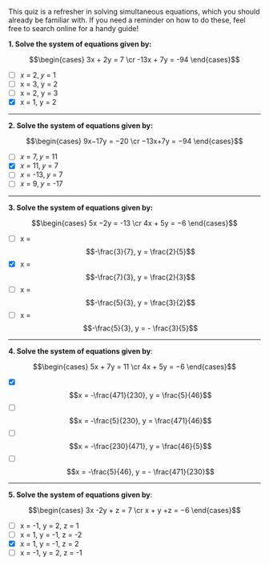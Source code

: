 
This quiz is a refresher in solving simultaneous equations, which you should already be familiar with. If you need a reminder on how to do these, feel free to search online for a handy guide!

**1. Solve the system of equations given by:**

$$\begin{cases} 3x  + 2y = 7 \cr -13x +  7y = -94 \end{cases}$$

- [ ]  𝑥 = 2, 𝑦 = 1
- [ ]  x = 3, y = 2
- [ ]  x = 2, y = 3
- [x]  x = 1, y = 2
---

**2. Solve the system of equations given by:**

$$\begin{cases} 9x−17y = −20 \cr −13x+7y = −94 \end{cases}$$

- [ ]  𝑥 = 7, 𝑦 = 11
- [x]  𝑥 = 11, 𝑦 = 7
- [ ]  𝑥 = -13, 𝑦 = 7
- [ ]   𝑥 = 9, 𝑦 = -17
---

**3. Solve the system of equations given by:**

$$\begin{cases} 5x −2y = -13 \cr 4x + 5y = −6 \end{cases}$$

- [ ] x = $$-\frac{3}{7}, y = \frac{2}{5}$$
- [x] x = $$-\frac{7}{3}, y = \frac{2}{3}$$
- [ ] x = $$-\frac{5}{3}, y = \frac{3}{2}$$
- [ ] x = $$-\frac{5}{3}, y = - \frac{3}{5}$$
---

**4. Solve the system of equations given by**:

$$\begin{cases} 5x + 7y = 11 \cr 4x + 5y = −6 \end{cases}$$

- [x] $$x = -\frac{471}{230}, y = \frac{5}{46}$$
- [ ] $$x = -\frac{5}{230}, y = \frac{471}{46}$$
- [ ] $$x = -\frac{230}{471}, y = \frac{46}{5}$$
- [ ] $$x = -\frac{5}{46}, y = - \frac{471}{230}$$

---

**5. Solve the system of equations given by**:

$$\begin{cases} 3x -2y + z = 7 \cr x + y +z = −6 \end{cases}$$

- [ ] x = -1, y = 2, z = 1
- [ ] x = 1, y = -1, z = -2
- [x] x = 1, y = -1, z = 2
- [ ] x = -1, y = 2, z = -1